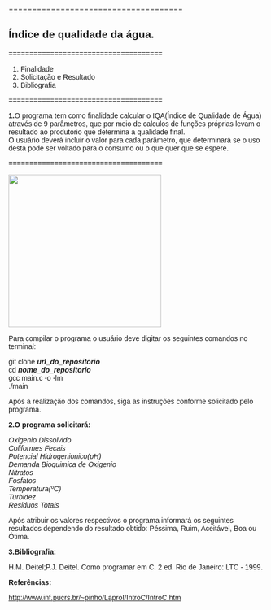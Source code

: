 =====================================
<h2><font face="Arial"><b>Índice de qualidade da água.</b></h2>
=====================================

1. Finalidade</br>
2. Solicitação e Resultado</br>
3. Bibliografia</br>

=====================================

<b>1.</b>O programa tem como finalidade calcular o IQA(Índice de Qualidade de Água) através de 9 parâmetros, que por meio de calculos de funções próprias levam o resultado ao produtorio que determina a qualidade final.</br>
O usuário deverá incluir o valor para cada parâmetro, que determinará se o uso desta pode ser voltado para o consumo ou o que quer que se espere.</br>

=====================================

<img src="https://under-linux.org/attachment.php?attachmentid=56629&d=1420575002" width="300" height="300">

Para compilar o programa o usuário deve digitar os seguintes comandos no terminal:

git clone <b><i>url_do_repositorio</b></i></br>
cd <b><i>nome_do_repositorio</b></i></br>
gcc main.c -o -lm</br>
./main</br>

Após a realização dos comandos, siga as instruções conforme solicitado pelo programa.
 


<b>2.O programa solicitará:</b>

<i><p>Oxigenio Dissolvido</br>
Coliformes Fecais</br>
Potencial Hidrogenionico(pH)</br>
Demanda Bioquimica de Oxigenio</br>
Nitratos</br>
Fosfatos</br>
Temperatura(ºC)</br>
Turbidez</br>
Residuos Totais</br></i>

Após atribuir os valores respectivos o programa informará os seguintes resultados dependendo do resultado obtido: Péssima, Ruim, Aceitável, Boa ou Ótima.</br>

<b>3.Bibliografia:</b>

H.M. Deitel;P.J. Deitel. Como programar em C. 2 ed. Rio de Janeiro: LTC -  1999.

<b>Referências:</b>

http://www.inf.pucrs.br/~pinho/LaproI/IntroC/IntroC.htm </font>



